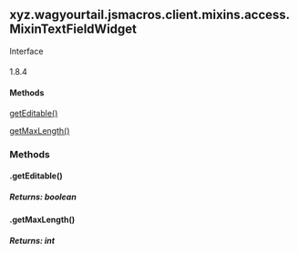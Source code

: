 

xyz.wagyourtail.jsmacros.client.mixins.access.MixinTextFieldWidget
------------------------------------------------------------------

Interface
#### 

1.8.4

#### Methods

[getEditable()](#getEditable-)


[getMaxLength()](#getMaxLength-)



### Methods

#### .getEditable()


##### Returns: boolean



#### .getMaxLength()


##### Returns: int




